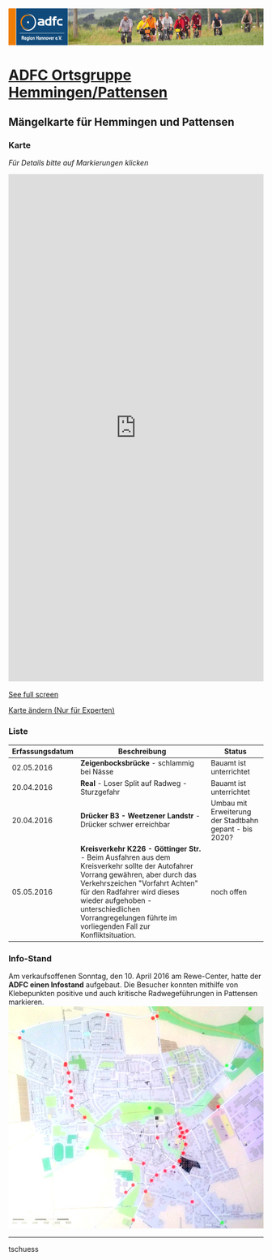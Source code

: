 [![](banner.png)](http://www.adfc-hannover.de/)

# [ADFC Ortsgruppe Hemmingen/Pattensen](http://adfc-hemmingen-pattensen.github.io/)


## Mängelkarte für Hemmingen und Pattensen

### Karte

*Für Details bitte auf Markierungen klicken*

<iframe width="100%" height="1000px" frameBorder="0" src="http://umap.openstreetmap.fr/en/map/untitled-map_84202?scaleControl=false&miniMap=false&scrollWheelZoom=false&zoomControl=true&allowEdit=false&moreControl=true&datalayersControl=true&onLoadPanel=undefined&captionBar=false#12/52.3040/9.7416"></iframe><p><a href="http://umap.openstreetmap.fr/en/map/untitled-map_84202">See full screen</a></p>

[Karte ändern (Nur für Experten)](http://umap.openstreetmap.fr/en/map/anonymous-edit/84202%3Aph6FODg7dYzrRQ52fIZQAQ8cMEU)

<!-- 
### Legende

- xxx
- yyy
-->

### Liste

| Erfassungsdatum | Beschreibung                              | Status        |
|------------|------------------------------------------------|---------------|
| 02.05.2016 | **Zeigenbocksbrücke** - schlammig bei Nässe | Bauamt ist unterrichtet |
| 20.04.2016 | **Real** - Loser Split auf Radweg - Sturzgefahr | Bauamt ist unterrichtet |
| 20.04.2016 | **Drücker B3 - Weetzener Landstr** - Drücker schwer erreichbar | Umbau mit Erweiterung der Stadtbahn gepant - bis 2020? |
| 05.05.2016 | **Kreisverkehr K226 - Göttinger Str.** - Beim Ausfahren aus dem Kreisverkehr sollte der Autofahrer Vorrang gewähren, aber durch das Verkehrszeichen "Vorfahrt Achten" für den Radfahrer wird dieses wieder aufgehoben - unterschiedlichen Vorrangregelungen führte im vorliegenden Fall zur Konfliktsituation. | noch offen |


### Info-Stand
Am verkaufsoffenen Sonntag, den 10. April 2016 am Rewe-Center, hatte der **ADFC einen Infostand** aufgebaut. Die Besucher konnten mithilfe von Klebepunkten positive und auch kritische Radwegeführungen in Pattensen markieren. ![Mangelkarte](MaengelHemPatBilder/2016-04-10-SoADFCMangelkartePattensen.jpg)

----
tschuess 

